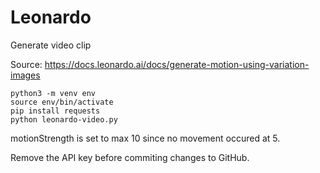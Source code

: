 # Leonardo

Generate video clip

Source: https://docs.leonardo.ai/docs/generate-motion-using-variation-images

	python3 -m venv env
	source env/bin/activate
	pip install requests
	python leonardo-video.py

motionStrength is set to max 10 since no movement occured at 5.

Remove the API key before commiting changes to GitHub.
